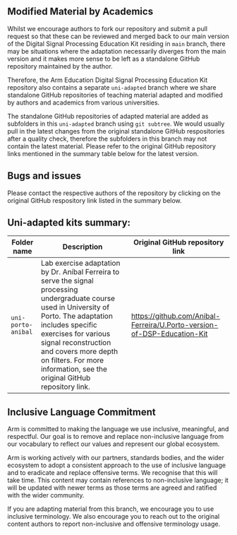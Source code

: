 
## Modified Material by Academics

Whilst we encourage authors to fork our repository and submit a pull request so that these can be reviewed and merged back to our main version of the Digital Signal Processing Education Kit residing in `main` branch, there may be situations where the adaptation necessarily diverges from the main version and it makes more sense to be left as a standalone GitHub repository maintained by the author. 

Therefore, the Arm Education Digital Signal Processing Education Kit repository also contains a separate `uni-adapted` branch where we share standalone GitHub repositories of teaching material adapted and modified by authors and academics from various universities.  

The standalone GitHub repositories of adapted material are added as subfolders in this `uni-adapted` branch using `git subtree`. We would usually pull in the latest changes from the original standalone GitHub respositories after a quality check, therefore the subfolders in this branch may not contain the latest material. Please refer to the original GitHub repository links mentioned in the summary table below for the latest version. 

## Bugs and issues
Please contact the respective authors of the repository by clicking on the original GitHub respository link listed in the summary below. 

## Uni-adapted kits summary:

| Folder name           | Description | Original GitHub repository link |
| -----------           | ----------- | ------------------------------- | 
| `uni-porto-anibal`      | Lab exercise adaptation by Dr. Aníbal Ferreira to serve the signal processing undergraduate course used in University of Porto. The adaptation includes specific exercises for various signal reconstruction and covers more depth on filters. For more information, see the original GitHub repository link.                                                                   |  https://github.com/Anibal-Ferreira/U.Porto-version-of-DSP-Education-Kit | 



## Inclusive Language Commitment
Arm is committed to making the language we use inclusive, meaningful, and respectful. Our goal is to remove and replace non-inclusive language from our vocabulary to reflect our values and represent our global ecosystem.
 
Arm is working actively with our partners, standards bodies, and the wider ecosystem to adopt a consistent approach to the use of inclusive language and to eradicate and replace offensive terms. We recognise that this will take time. This content may contain references to non-inclusive language; it will be updated with newer terms as those terms are agreed and ratified with the wider community. 

If you are adapting material from this branch, we encourage you to use inclusive terminology. We also encourage you to reach out to the original content authors to report non-inclusive and offensive terminology usage.
